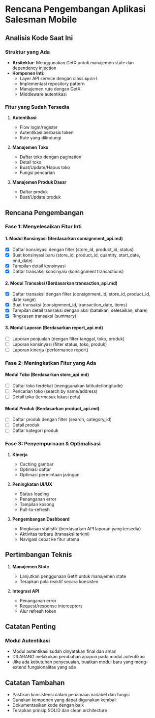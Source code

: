 # Rencana Pengembangan Aplikasi Salesman Mobile

## Analisis Kode Saat Ini

### Struktur yang Ada
- **Arsitektur**: Menggunakan GetX untuk manajemen state dan dependency injection
- **Komponen Inti**:
  - Layer API service dengan class `ApiUrl`
  - Implementasi repository pattern
  - Manajemen rute dengan GetX
  - Middleware autentikasi

### Fitur yang Sudah Tersedia
1. **Autentikasi**
   - Flow login/register
   - Autentikasi berbasis token
   - Rute yang dilindungi

2. **Manajemen Toko**
   - Daftar toko dengan pagination
   - Detail toko
   - Buat/Update/Hapus toko
   - Fungsi pencarian

3. **Manajemen Produk Dasar**
   - Daftar produk
   - Buat/Update produk

## Rencana Pengembangan

### Fase 1: Menyelesaikan Fitur Inti

#### 1. Modul Konsinyasi (Berdasarkan consignment_api.md)
- [x] Daftar konsinyasi dengan filter (store_id, product_id, status)
- [x] Buat konsinyasi baru (store_id, product_id, quantity, start_date, end_date)
- [x] Tampilan detail konsinyasi
- [x] Daftar transaksi konsinyasi (konsignment transactions)

#### 2. Modul Transaksi (Berdasarkan transaction_api.md)
- [x] Daftar transaksi dengan filter (consignment_id, store_id, product_id, date range)
- [x] Buat transaksi (consignment_id, transaction_date, items)
- [x] Tampilan detail transaksi dengan aksi (batalkan, selesaikan, share)
- [x] Ringkasan transaksi (summary)

#### 3. Modul Laporan (Berdasarkan report_api.md)
- [ ] Laporan penjualan (dengan filter tanggal, toko, produk)
- [ ] Laporan konsinyasi (filter status, toko, produk)
- [ ] Laporan kinerja (performance report)

### Fase 2: Meningkatkan Fitur yang Ada

#### Modul Toko (Berdasarkan store_api.md)
- [ ] Daftar toko terdekat (menggunakan latitude/longitude)
- [ ] Pencarian toko (search by name/address)
- [ ] Detail toko (termasuk lokasi peta)

#### Modul Produk (Berdasarkan product_api.md)
- [ ] Daftar produk dengan filter (search, category_id)
- [ ] Detail produk
- [ ] Daftar kategori produk

### Fase 3: Penyempurnaan & Optimalisasi

1. **Kinerja**
   - Caching gambar
   - Optimasi daftar
   - Optimasi permintaan jaringan

2. **Peningkatan UI/UX**
   - Status loading
   - Penanganan error
   - Tampilan kosong
   - Pull-to-refresh

3. **Pengembangan Dashboard**
   - Ringkasan statistik (berdasarkan API laporan yang tersedia)
   - Aktivitas terbaru (transaksi terkini)
   - Navigasi cepat ke fitur utama

## Pertimbangan Teknis

1. **Manajemen State**
   - Lanjutkan penggunaan GetX untuk manajemen state
   - Terapkan pola reaktif secara konsisten

2. **Integrasi API**
   - Penanganan error
   - Request/response interceptors
   - Alur refresh token

## Catatan Penting

### Modul Autentikasi
- Modul autentikasi sudah dinyatakan final dan aman
- DILARANG melakukan perubahan apapun pada modul autentikasi
- Jika ada kebutuhan penyesuaian, buatkan modul baru yang meng-extend fungsionalitas yang ada

## Catatan Tambahan
- Pastikan konsistensi dalam penamaan variabel dan fungsi
- Gunakan komponen yang dapat digunakan kembali
- Dokumentasikan kode dengan baik
- Terapkan prinsip SOLID dan clean architecture
